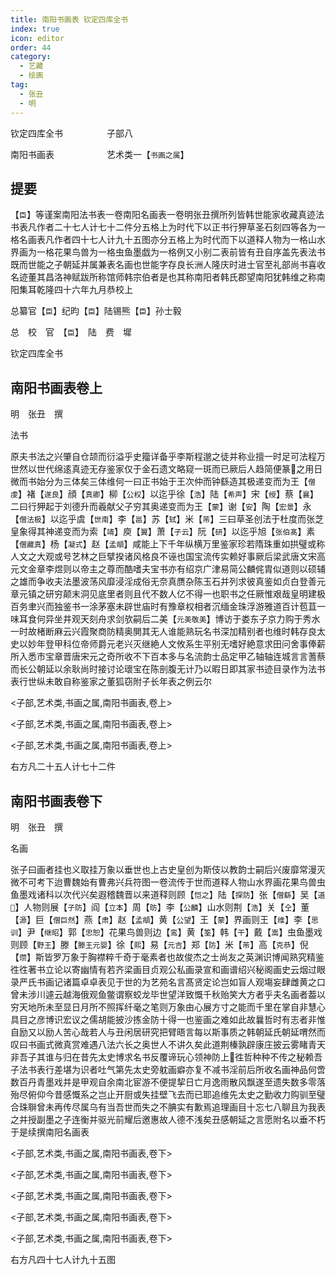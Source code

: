 ```yaml
---
title: 南阳书画表 钦定四库全书
index: true
icon: editor
order: 44
category:
  - 艺藏
  - 绘画
tag:
  - 张丑
  - 明
---
```


钦定四库全书　　　　　子部八  

南阳书画表　　　　　　艺术类一【`书画之属`】  

## 提要

【`臣`】等谨案南阳法书表一卷南阳名画表一卷明张丑撰所列皆韩世能家收藏真迹法书表凡作者二十七人计七十二件分五格上为时代下以正书行狎草圣石刻四等各为一格名画表凡作者四十七人计九十五图亦分五格上为时代而下以道释人物为一格山水界画为一格花果鸟兽为一格虫鱼墨戯为一格例又小别二表前皆有丑自序盖先表法书既而世能之子朝延并属兼表名画也世能字存良长洲人隆庆时进士官至礼部尚书喜收名迹董其昌洛神赋跋所称馆师韩宗伯者是也其称南阳者韩氏郡望南阳犹韩维之称南阳集耳乾隆四十六年九月恭校上  

总纂官【`臣`】纪昀【`臣`】陆锡熊【`臣`】孙士毅  

总　校　官　【`臣`】　陆　费　墀  

钦定四库全书  

## 南阳书画表卷上

明　张丑　撰  

法书  

原夫书法之兴肇自仓颉而衍溢乎史籀详备乎李斯程邈之徒并称业擅一时足可法程万世然以世代绵逺真迹无存鉴家仅于金石遗文略窥一斑而已厥后人趋简便篆之用日微而书始分为三体矣三体维何一曰正书始于王次仲而钟繇造其极递变而为王【`僧虔`】褚【`遂良`】顔【`真卿`】柳【`公权`】以迄乎徐【`浩`】陆【`希声`】宋【`绶`】蔡【`襄`】二曰行狎起于刘德升而羲献父子穷其奥递变而为王【`蒙`】谢【`安`】陶【`宏景`】永【`僧法极`】以迄乎虞【`世南`】李【`邕`】苏【`轼`】米【`芾`】三曰草圣创法于杜度而张芝皇象得其神递变而为索【`靖`】庾【`翼`】萧【`子云`】阮【`研`】以迄乎旭【`张伯髙`】素【`僧藏真`】杨【`凝式`】赵【`孟頫`】咸能上下千年纵横万里鉴家珍若隋珠重如拱璧或称人文之大观或号艺林之巨擘揆诸风格良不诬也国宝流传实赖好事厥后梁武唐文宋高元文金章李煜则以帝主之尊而酷嗜夫宝书亦有绍京广津易简公麟侂胄似道则以硕辅之雄而争收夫法墨波荡风靡浸淫成俗无奈真赝杂陈玉石并列求彼真鉴如贞白登善元章元镇之研穷颠末洞见底里者则且代不数人亿不得一也职书之任厥惟艰哉皇明建极百务聿兴而独鉴书一涂茅塞未辟世庙时有豫章权相者沉缅金珠浮游雅道百计苞苴一味耳食何异坐井观天刻舟求剑欤嗣后二美【`元美敬美`】博访于娄东子京力购于秀水一时故楮断麻云兴霞聚商防精奥閴其无人谁能熟玩名书深加精别者也维时韩存良太史以妙年登甲科位帝师爵元老兴灭继絶人文攸系生平别无嗜好絶意求田问舍事俸薪所入悉市宝章晋唐宋元之奇所收不下百本多与名流韵士品定甲乙轴轴连城言言蓍蔡而长公朝延以余耿尚时接讨论瓌宝在陈剖腹无计乃以暇日即其家书迹目录作为法书表行世纵未敢自称鉴家之董狐窃附子长年表之例云尔  

<子部,艺术类,书画之属,南阳书画表,卷上>  

<子部,艺术类,书画之属,南阳书画表,卷上>  

<子部,艺术类,书画之属,南阳书画表,卷上>  

右方凡二十五人计七十二件  

## 南阳书画表卷下

明　张丑　撰  

名画  

张子曰画者挂也义取挂万象以垂世也上古史皇创为斯伎以教韵士嗣后兴废靡常漫灭微不可考下迨曹魏始有曹弗兴兵符图一卷流传于世而道释人物山水界画花果鸟兽虫鱼墨戏诸科以次代兴矣遐稽魏晋以来道释则顾【`恺之`】陆【`探防`】张【`僧繇`】吴【`道`】人物则展【`子防`】阎【`立本`】周【`昉`】李【`公麟`】山水则荆【`浩`】关【`仝`】董【`源`】巨【`僧巨然`】燕【`肃`】赵【`孟頫`】黄【`公望`】王【`蒙`】界画则王【`维`】李【`思训`】尹【`继昭`】郭【`忠恕`】花果鸟兽则边【`鸾`】黄【`筌`】韩【`干`】戴【`嵩`】虫鱼墨戏则顾【`野王`】滕【`滕王元婴`】徐【`熙`】易【`元吉`】郑【`防`】米【`芾`】高【`克恭`】倪【`瓒`】斯皆罗万象于胸襟粹千奇于毫素者也故俊杰之士尚友之英渊识博闻熟究精鉴徃徃著书立论以寄幽情有若齐梁画目贞观公私画录宣和画谱绍兴秘阁画史云烟过眼录严氏书画记诸篇卓卓表见于世的为艺苑名言髙贤定论岂如盲人观塲妄肆雌黄之口曾未涉川遽云越海俄观鱼鳖谓察蛟龙毕世望洋致慨千秋贻笑大方者乎夫名画者葢以穷天地所未至显日月所不照挥纤毫之笔则万象由心展方寸之能而千里在掌自非慧心具目之彦博识宏议之儒胡能披沙拣金防十得一也鉴画之难如此故曩哲时有志者非惟自励又以励人苦心哉若人与丑闲居研究把臂晤言每以斯事质之韩朝延氏朝延喟然而叹曰书画式微真赏难遇八法六长之奥世人不讲久矣此道荆榛孰辟康庄披云雾睹青天非吾子其谁与归在昔先太史博求名书反覆谛玩心领神防上徃哲种种不传之秘赖吾子法书表行差堪为识者吐气第先太史旁躭画癖亦复不减书淫前后所收名画神品何啻数百丹青墨戏并是甲观自余南北宦游不便提挈日亡月逸雨散风飘遂至遗失数多零落殆尽俯仰今昔感慨系之岂止开厨或失挂壁飞去而已耶追维先太史之勤收力购驯至璧合珠聨曾未再传尽属乌有当吾世而失之不腆实有歉焉追理画目十忘七八聊且为我表之并授副墨之子连衡并驱光前耀后邀惠故人德不浅矣丑感朝延之言愿附名以垂不朽于是续撰南阳名画表  

<子部,艺术类,书画之属,南阳书画表,卷下>  

<子部,艺术类,书画之属,南阳书画表,卷下>  

<子部,艺术类,书画之属,南阳书画表,卷下>  

<子部,艺术类,书画之属,南阳书画表,卷下>  

<子部,艺术类,书画之属,南阳书画表,卷下>  

右方凡四十七人计九十五图  
